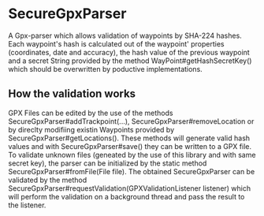 # SecureGpxParser

A Gpx-parser which allows validation of waypoints by SHA-224 hashes. Each waypoint's hash is calculated out of the waypoint' properties (coordinates, date and accuracy), the hash value of the previous waypoint and a secret String provided by the method WayPoint#getHashSecretKey() which should be overwritten by poductive implementations.

## How the validation works
GPX Files can be edited by the use of the methods SecureGpxParser#addTrackpoint(...), SecureGpxParser#removeLocation or by direclty modifiing existin Waypoints provided by SecureGpxParser#getLocations(). These methods will generate valid hash values and with SecureGpxParser#save() they can be written to a GPX file. To validate unknown files (geneated by the use of this library and with same secret key), the parser can be initialized by the static method SecureGpxParser#fromFile(File file). The obtained SecureGpxParser can be validated by the method SecureGpxParser#requestValidation(GPXValidationListener listener) which will perform the validation on a background thread and pass the result to the listener.


